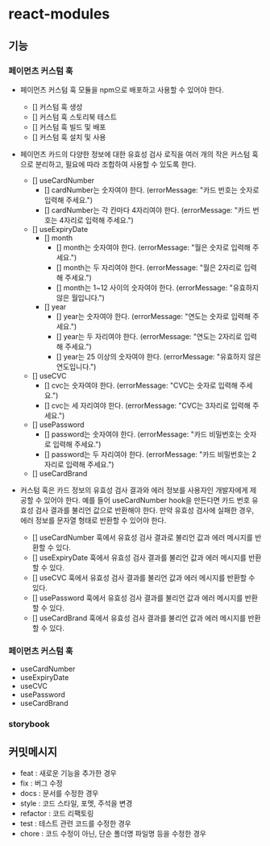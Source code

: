 # react-modules

## 기능

### 페이먼츠 커스텀 훅

- 페이먼츠 커스텀 훅 모듈을 npm으로 배포하고 사용할 수 있어야 한다.

  - [] 커스텀 훅 생성
  - [] 커스텀 훅 스토리북 테스트
  - [] 커스텀 훅 빌드 및 배포
  - [] 커스텀 훅 설치 및 사용

- 페이먼츠 카드의 다양한 정보에 대한 유효성 검사 로직을 여러 개의 작은 커스텀 훅으로 분리하고, 필요에 따라 조합하여 사용할 수 있도록 한다.

  - [] useCardNumber
    - [] cardNumber는 숫자여야 한다. (errorMessage: "카드 번호는 숫자로 입력해 주세요.")
    - [] cardNumber는 각 칸마다 4자리여야 한다. (errorMessage: "카드 번호는 4자리로 입력해 주세요.")
  - [] useExpiryDate
    - [] month
      - [] month는 숫자여야 한다. (errorMessage: "월은 숫자로 입력해 주세요.")
      - [] month는 두 자리여야 한다. (errorMessage: "월은 2자리로 입력해 주세요.")
      - [] month는 1~12 사이의 숫자여야 한다. (errorMessage: "유효하지 않은 월입니다.")
    - [] year
      - [] year는 숫자여야 한다. (errorMessage: "연도는 숫자로 입력해 주세요.")
      - [] year는 두 자리여야 한다. (errorMessage: "연도는 2자리로 입력해 주세요.")
      - [] year는 25 이상의 숫자여야 한다. (errorMessage: "유효하지 않은 연도입니다.")
  - [] useCVC
    - [] cvc는 숫자여야 한다. (errorMessage: "CVC는 숫자로 입력해 주세요.")
    - [] cvc는 세 자리여야 한다. (errorMessage: "CVC는 3자리로 입력해 주세요.")
  - [] usePassword
    - [] password는 숫자여야 한다. (errorMessage: "카드 비밀번호는 숫자로 입력해 주세요.")
    - [] password는 두 자리여야 한다. (errorMessage: "카드 비밀번호는 2자리로 입력해 주세요.")
  - [] useCardBrand

- 커스텀 훅은 카드 정보의 유효성 검사 결과와 에러 정보를 사용자인 개발자에게 제공할 수 있어야 한다. 예를 들어 useCardNumber hook을 만든다면 카드 번호 유효성 검사 결과를 불리언 값으로 반환해야 한다. 만약 유효성 검사에 실패한 경우, 에러 정보를 문자열 형태로 반환할 수 있어야 한다.
  - [] useCardNumber 훅에서 유효성 검사 결과로 불리언 값과 에러 메시지를 반환할 수 있다.
  - [] useExpiryDate 훅에서 유효성 검사 결과를 불리언 값과 에러 메시지를 반환할 수 있다.
  - [] useCVC 훅에서 유효성 검사 결과를 불리언 값과 에러 메시지를 반환할 수 있다.
  - [] usePassword 훅에서 유효성 검사 결과를 불리언 값과 에러 메시지를 반환할 수 있다.
  - [] useCardBrand 훅에서 유효성 검사 결과를 불리언 값과 에러 메시지를 반환할 수 있다.

### 페이먼츠 커스텀 훅

- useCardNumber
- useExpiryDate
- useCVC
- usePassword
- useCardBrand

### storybook

## 커밋메시지

- feat : 새로운 기능을 추가한 경우
- fix : 버그 수정
- docs : 문서를 수정한 경우
- style : 코드 스타일, 포멧, 주석을 변경
- refactor : 코드 리팩토링
- test : 테스트 관련 코드를 수정한 경우
- chore : 코드 수정이 아닌, 단순 폴더명 파일명 등을 수정한 경우
